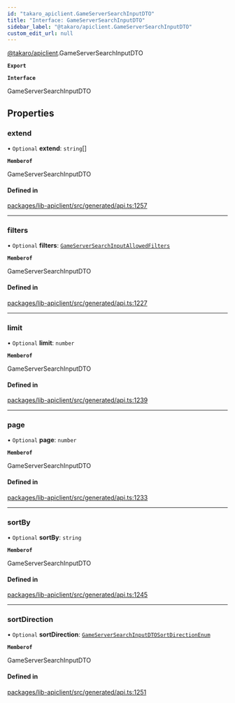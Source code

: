 ```yaml
---
id: "takaro_apiclient.GameServerSearchInputDTO"
title: "Interface: GameServerSearchInputDTO"
sidebar_label: "@takaro/apiclient.GameServerSearchInputDTO"
custom_edit_url: null
---
```


[@takaro/apiclient](../modules/takaro_apiclient.md).GameServerSearchInputDTO

**`Export`**

**`Interface`**

GameServerSearchInputDTO

## Properties

### extend

• `Optional` **extend**: `string`[]

**`Memberof`**

GameServerSearchInputDTO

#### Defined in

[packages/lib-apiclient/src/generated/api.ts:1257](https://github.com/niekcandaele/Takaro/blob/91fb19b/packages/lib-apiclient/src/generated/api.ts#L1257)

___

### filters

• `Optional` **filters**: [`GameServerSearchInputAllowedFilters`](takaro_apiclient.GameServerSearchInputAllowedFilters.md)

**`Memberof`**

GameServerSearchInputDTO

#### Defined in

[packages/lib-apiclient/src/generated/api.ts:1227](https://github.com/niekcandaele/Takaro/blob/91fb19b/packages/lib-apiclient/src/generated/api.ts#L1227)

___

### limit

• `Optional` **limit**: `number`

**`Memberof`**

GameServerSearchInputDTO

#### Defined in

[packages/lib-apiclient/src/generated/api.ts:1239](https://github.com/niekcandaele/Takaro/blob/91fb19b/packages/lib-apiclient/src/generated/api.ts#L1239)

___

### page

• `Optional` **page**: `number`

**`Memberof`**

GameServerSearchInputDTO

#### Defined in

[packages/lib-apiclient/src/generated/api.ts:1233](https://github.com/niekcandaele/Takaro/blob/91fb19b/packages/lib-apiclient/src/generated/api.ts#L1233)

___

### sortBy

• `Optional` **sortBy**: `string`

**`Memberof`**

GameServerSearchInputDTO

#### Defined in

[packages/lib-apiclient/src/generated/api.ts:1245](https://github.com/niekcandaele/Takaro/blob/91fb19b/packages/lib-apiclient/src/generated/api.ts#L1245)

___

### sortDirection

• `Optional` **sortDirection**: [`GameServerSearchInputDTOSortDirectionEnum`](../modules/takaro_apiclient.md#gameserversearchinputdtosortdirectionenum-1)

**`Memberof`**

GameServerSearchInputDTO

#### Defined in

[packages/lib-apiclient/src/generated/api.ts:1251](https://github.com/niekcandaele/Takaro/blob/91fb19b/packages/lib-apiclient/src/generated/api.ts#L1251)
